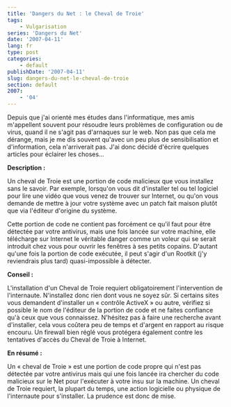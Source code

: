 ```yaml
---
title: 'Dangers du Net : le Cheval de Troie'
tags:
    - Vulgarisation
series: 'Dangers du Net'
date: '2007-04-11'
lang: fr
type: post
categories:
    - default
publishDate: '2007-04-11'
slug: dangers-du-net-le-cheval-de-troie
section: default
2007:
    - '04'
---
```


Depuis que j'ai orienté mes études dans l'informatique, mes amis m'appellent souvent pour résoudre leurs problèmes de configuration ou de virus, quand il ne s'agit pas d'arnaques sur le web. Non pas que cela me dérange, mais je me dis souvent qu'avec un peu plus de sensibilisation et d'information, cela n'arriverait pas. J'ai donc décidé d'écrire quelques articles pour éclairer les choses…

<!--more-->

**Description&nbsp;:**

Un cheval de Troie est une portion de code malicieux que vous installez sans le savoir. Par exemple, lorsqu'on vous dit d'installer tel ou tel logiciel pour lire une vidéo que vous venez de trouver sur Internet, ou qu'on vous demande de mettre à jour votre système avec un patch fait maison plutôt que via l'éditeur d'origine du système.

Cette portion de code ne contient pas forcément ce qu'il faut pour être détectée par votre antivirus, mais une fois lancée sur votre machine, elle télécharge sur Internet le véritable danger comme un voleur qui se serait introduit chez vous pour ouvrir les fenêtres à ses petits copains.
D'autant qu'une fois la portion de code exécutée, il peut s'agir d'un Rootkit (j'y reviendrais plus tard) quasi-impossible à détecter.

**Conseil&nbsp;:**

L'installation d'un Cheval de Troie requiert obligatoirement l'intervention de l'internaute. N'installez donc rien dont vous ne soyez sûr. Si certains sites vous demandent d'installer un «&nbsp;contrôle ActiveX&nbsp;» ou autre, vérifiez si possible le nom de l'éditeur de la portion de code et ne faites confiance qu'à ceux que vous connaissez. N'hésitez pas à faire une recherche avant d'installer, cela vous coûtera peu de temps et d'argent en rapport au risque encouru.
Un firewall bien réglé vous protégera également contre les tentatives d'accès du Cheval de Troie à Internet.

**En résumé&nbsp;:**

Un «&nbsp;cheval de Troie&nbsp;» est une portion de code propre qui n'est pas détectée par votre antivirus mais qui une fois lancée ira chercher du code malicieux sur le Net pour l'exécuter à votre insu sur la machine. Un cheval de Troie requiert, la plupart du temps, une action logicielle ou physique de l'internaute pour s'installer. La prudence est donc de mise.
